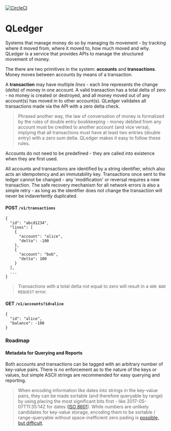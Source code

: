 [![CircleCI](https://circleci.com/gh/RealImage/QLedger.svg?style=svg)](https://circleci.com/gh/RealImage/QLedger)

# QLedger
Systems that manage money do so by managing its movement - by tracking where it moved from, where it moved to, how much moved and why. QLedger is a service that provides APIs to manage the structured movement of money. 

The there are two primitives in the system: **accounts** and **transactions**. Money moves between accounts by means of a transaction. 

A **transaction** may have multiple *lines* - each line represents the change (*delta*) of money in one account. A valid transaction has a total delta of zero - no money is created or destroyed, and all money moved out of any account(s) has moved in to other account(s). QLedger validates all transactions made via the API with a zero delta check.

> Phrased another way, the law of conversation of money is formalized by the rules of double entry bookkeeping - money debited from any account must be credited to another account (and vice versa), implying that all transactions must have at least two entries (double entry) with a zero sum delta. QLedger makes it easy to follow these rules. 

Accounts do not need to be predefined - they are called into existence when they are first used. 

All accounts and transactions are identified by a string identifier, which also acts an idempotency and an immutability key. Transactions once sent to the ledger cannot be changed - any 'modification' or reversal requires a new transaction. The safe recovery mechanism for all network errors is also a simple retry - as long as the identifier does not change the transaction will never be indavertently duplicated. 

#### POST `/v1/transactions`
```
{
  "id": "abcd1234",
  "lines": [
    {
      "account": "alice",
      "delta": -100
    },
    {
      "account": "bob",
      "delta": 100
    }
  ],
  ...
}
```
> Transactions with a total delta not equal to zero will result in a `400 BAD REQUEST` error.

#### GET `/v1/accounts?id=alice`
```
{
  "id": "alice",
  "balance": -100
}
```

### Roadmap

#### Metadata for Querying and Reports
Both accounts and transactions can be tagged with an arbitrary number of key-value pairs. There is no enforcement as to the nature of the keys or values, but simple ASCII strings are recommended for easy querying and reporting. 

> When encoding information like dates into strings in the key-value pairs, they can be made sortable (and therefore queryable by range) by using placing the most significant bits first - like 2017-05-07T11:35:14Z for dates ([ISO 8601](https://en.wikipedia.org/wiki/ISO_8601)). While numbers are unlikely candidates for key-value storage, encoding them to be sortable / range-queryable without space-inefficient zero pading is [possible, but difficult](http://stackoverflow.com/questions/28413947/space-efficient-way-to-encode-numbers-as-sortable-strings).

